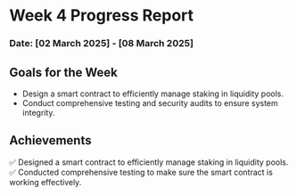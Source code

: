 # Week 4 Progress Report 

### Date: [02 March 2025] - [08 March 2025]

## **Goals for the Week**  
- Design a smart contract to efficiently manage staking in liquidity pools.
- Conduct comprehensive testing and security audits to ensure system integrity.

## **Achievements**  
✅ Designed a smart contract to efficiently manage staking in liquidity pools.
✅ Conducted comprehensive testing to make sure the smart contract is working effectively.

